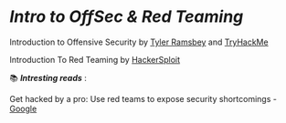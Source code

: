# *Intro to OffSec & Red Teaming*

Introduction to Offensive Security by [Tyler Ramsbey](https://www.youtube.com/watch?v=aZiEXmN6N-E) and [TryHackMe](https://tryhackme.com/r/room/offensivesecurityintro) 

Introduction To Red Teaming  by [HackerSploit](https://www.youtube.com/watch?v=rHxYZwMz-DY)

📚 ***Intresting reads*** : 

Get hacked by a pro: Use red teams to expose security shortcomings - [Google](https://cloud.google.com/blog/transform/get-hacked-pro-use-red-teams-expose-security-shortcomings)
